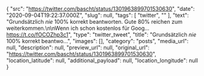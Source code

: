 {
  "src": "https://twitter.com/bascht/status/1301963899701530630",
  "date": "2020-09-04T19:22:37.000Z",
  "slug": null,
  "tags": [
    "twitter",
    ""
  ],
  "text": "Grundsätzlich *nie* 100% korrekt beantworten. Gute 80% reichen zum weiterkommen.\n\nWenn ich schon kostenlos für Goog… https://t.co/fOCOZhp3c1",
  "type": "twitter_tweet",
  "title": "Grundsätzlich *nie* 100% korrekt beantwo…",
  "images": [],
  "category": "posts",
  "media_url": null,
  "description": null,
  "preview_url": null,
  "original_url": "https://twitter.com/bascht/status/1301963899701530630",
  "location_latitude": null,
  "additional_payload": null,
  "location_longitude": null
}
